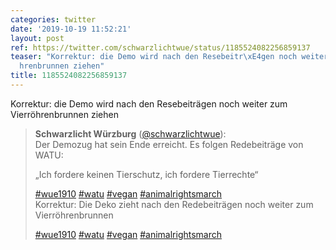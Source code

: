 ```yaml
---
categories: twitter
date: '2019-10-19 11:52:21'
layout: post
ref: https://twitter.com/schwarzlichtwue/status/1185524082256859137
teaser: "Korrektur: die Demo wird nach den Resebeitr\xE4gen noch weiter zum Vierr\xF6\
  hrenbrunnen ziehen"
title: 1185524082256859137
---
```

Korrektur: die Demo wird nach den Resebeiträgen noch weiter zum Vierröhrenbrunnen ziehen
> <b>Schwarzlicht Würzburg</b> ([@schwarzlichtwue](https://twitter.com/schwarzlichtwue)):  
>Der Demozug hat sein Ende erreicht. Es folgen Redebeiträge von WATU:  
>  
>  
>  
>„Ich fordere keinen Tierschutz, ich fordere Tierrechte“  
>  
>[#wue1910](/t/wue1910) [#watu](/t/watu) [#vegan](/t/vegan) [#animalrightsmarch](/t/animalrightsmarch)   
>Korrektur: Die Deko zieht nach den Redebeiträgen noch weiter zum Vierröhrenbrunnen  
>  
>[#wue1910](/t/wue1910) [#watu](/t/watu) [#vegan](/t/vegan) [#animalrightsmarch](/t/animalrightsmarch)  

